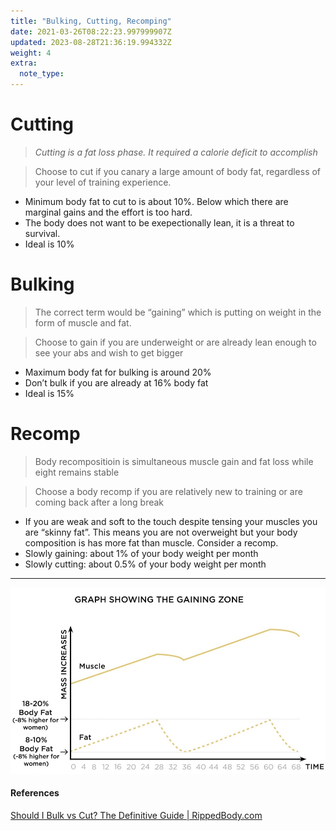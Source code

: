 ```yaml
---
title: "Bulking, Cutting, Recomping"
date: 2021-03-26T08:22:23.997999907Z
updated: 2023-08-28T21:36:19.994332Z
weight: 4
extra:
  note_type:  
---
```


# Cutting

> *Cutting is a fat loss phase. It required a calorie deficit to accomplish*

> Choose to cut if you canary a large amount of body fat, regardless of your level of training experience.

- Minimum body fat to cut to is about 10%. Below which there are marginal gains and the effort is too hard.
- The body does not want to be exepectionally lean, it is a threat to survival.
- Ideal is 10%

# Bulking

> The correct term would be “gaining” which is putting on weight in the form of muscle and fat.

> Choose to gain if you are underweight or are already lean enough to see your abs and wish to get bigger

- Maximum body fat for bulking is around 20%
- Don’t bulk if you are already at 16% body fat
- Ideal is 15%

# Recomp

> Body recompositioin is simultaneous muscle gain and fat loss while eight remains stable

> Choose a body recomp if you are relatively new to training or are coming back after a long break

- If you are weak and soft to the touch despite tensing your muscles you are “skinny fat”. This means you are not overweight but your body composition is has more fat than muscle. Consider a recomp.
- Slowly gaining: about 1% of your body weight per month
- Slowly cutting: about 0.5% of your body weight per month

---

![Graph-Showing-the-Gaining-Zone.jpg](Graph-Showing-the-Gaining-Zone.jpg)

#### References

[Should I Bulk vs Cut? The Definitive Guide | RippedBody.com](https://rippedbody.com/cut-or-bulk/)

